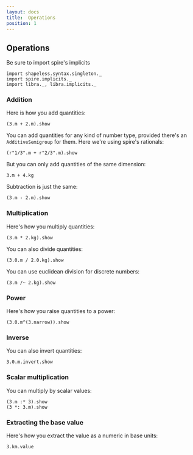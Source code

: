 ```yaml
---
layout: docs
title:  Operations
position: 1
---
```


## Operations

Be sure to import spire's implicits

```tut
import shapeless.syntax.singleton._
import spire.implicits._
import libra._, libra.implicits._
```

### Addition

Here is how you add quantities:

```tut:book
(3.m + 2.m).show
```

You can add quantities for any kind of number type, provided there's an `AdditiveSemigroup` for them.
Here we're using spire's rationals:

```tut:book
(r"1/3".m + r"2/3".m).show
```

But you can only add quantities of the same dimension:

```tut:nofail:book
3.m + 4.kg
```

Subtraction is just the same:

```tut:book
(3.m - 2.m).show
```

### Multiplication
Here's how you multiply quantities:

```tut:book
(3.m * 2.kg).show
```
You can also divide quantities:

```tut:book
(3.0.m / 2.0.kg).show
```

You can use euclidean division for discrete numbers:

```tut:book
(3.m /~ 2.kg).show
```

### Power
Here's how you raise quantities to a power:

```tut:book
(3.0.m^(3.narrow)).show
```

### Inverse
You can also invert quantities:

```tut:book
3.0.m.invert.show
```

### Scalar multiplication
You can multiply by scalar values:

```tut:book
(3.m :* 3).show
(3 *: 3.m).show
```

### Extracting the base value
Here's how you extract the value as a numeric in base units:

```tut:book
3.km.value
```
